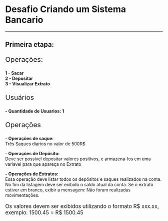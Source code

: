 <p>

# Desafio Criando um Sistema Bancario
-----
## Primeira etapa:
 <p style = 'font-size:22px'> Operações: </p>
 <p><strong>
  1 - Sacar <br>
  2 - Depositar <br>
  3 - Visualizar Extrato <br>
 </strong> </p>
<p>
 <p style = 'font-size:22px'> Usuários </p>
<p> <strong>
 - Quantidade de Usuarios: 1
</p></strong>
<p>
<p style = 'font-size:22px'> Operações
<strong><p>
 - Operações de saque:</strong><br>
Três Saques diarios no valor de 500R$
</p>
<p><strong>
 - Operações de  Depósito:</strong><br>
Deve ser possível depositar valores positivos, e armazena-los em uma variavel
para que apareça no Extrato
</p>
<p><strong>
 - Operações de Extratos:</strong><br>
 Essa operação deve listar todos os depósitos e saques realizados na conta.
 No fim da listagem deve ser exibido o saldo atual da conta.
 Se o extrato estiver em branco, exibir a mensagem: Não foram realizadas movimentações.<br><br>
 <big> Os valores devem ser exibidos utilizando o formato R$ xxx.xx, exemplo:
 1500.45 = R$ 1500.45
 </p>
 


</strong>
</p>

</p>